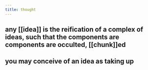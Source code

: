```yaml
---
title: thought
---
```


## any [[idea]] is the reification of a complex of ideas, such that the components are components are occulted, [[chunk]]ed
## you may conceive of an idea as taking up

